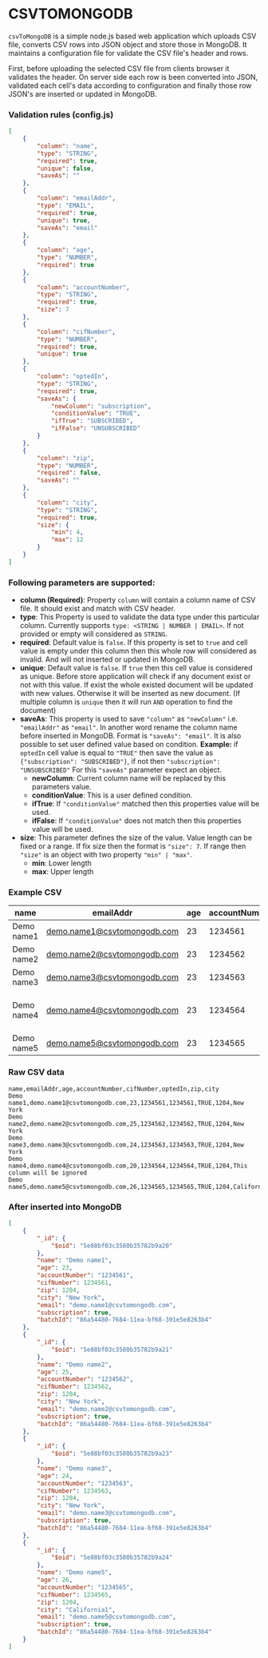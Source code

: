 # CSVTOMONGODB

`csvToMongoDB` is a simple node.js based web application which uploads CSV file, converts CSV rows into JSON object and store those in MongoDB. It maintains a configuration file for validate the CSV file's header and rows.

First, before uploading the selected CSV file from clients browser it validates the header. On server side each row is been converted into JSON, validated each cell's data according to configuration and finally those row JSON's are inserted or updated in MongoDB.

### Validation rules (config.js)

```json
[
	{
		"column": "name",
		"type": "STRING",
		"required": true,
		"unique": false,
		"saveAs": ""
	},
	{
		"column": "emailAddr",
		"type": "EMAIL",
		"required": true,
		"unique": true,
		"saveAs": "email"
	},
	{
		"column": "age",
		"type": "NUMBER",
		"required": true
	},
	{
		"column": "accountNumber",
		"type": "STRING",
		"required": true,
		"size": 7
	},
	{
		"column": "cifNumber",
		"type": "NUMBER",
		"required": true,
		"unique": true
	},
	{
		"column": "optedIn",
		"type": "STRING",
		"required": true,
		"saveAs": {
			"newColumn": "subscription",
			"conditionValue": "TRUE",
			"ifTrue": "SUBSCRIBED",
			"ifFalse": "UNSUBSCRIBED"
		}
	},
	{
		"column": "zip",
		"type": "NUMBER",
		"required": false,
		"saveAs": ""
	},
	{
		"column": "city",
		"type": "STRING",
		"required": true,
		"size": {
			"min": 4,
			"max": 12
		}
	}
]
```

### Following parameters are supported:

* **column (Required)**: Property `column` will contain a column name of CSV file. It should exist and match with CSV header.
* **type**: This Property is used to validate the data type under this particular column. Currently supports `type: <STRING | NUMBER | EMAIL>`. If not provided or empty will considered as `STRING`.
* **required**: Default value is `false`. If this property is set to `true` and cell value is empty under this column then this whole row will considered as invalid. And will not inserted or updated in MongoDB.
* **unique**: Default value is `false`. If `true` then this cell value is considered as unique. Before store application will check if any document exist or not with this value. If exist the whole existed document will be updated with new values. Otherwise it will be inserted as new document. (If multiple column is `unique` then it will run `AND` operation to find the document)
* **saveAs**: This property is used to save `"column"` as `"newColumn"` i.e. `"emailAddr"` as `"email"`. In another word rename the column name before inserted in MongoDB. Format is `"saveAs": "email"`. It is also possible to set user defined value based on condition. **Example:** if `optedIn` cell value is equal to `"TRUE"` then save the value as `{"subscription": "SUBSCRIBED"}`, if not then `"subscription": "UNSUBSCRIBED"` For this `"saveAs"` parameter expect an object.
    * **newColumn**: Current column name will be replaced by this parameters value.
    * **conditionValue**: This is a user defined condition.
    * **ifTrue**: If `"conditionValue"` matched then this properties value will be used.
    * **ifFalse**: If `"conditionValue"` does not match then this properties value will be used.
* **size**: This parameter defines the size of the value. Value length can be fixed or a range. If fix size then the format is `"size": 7`. If range then `"size"` is an object with two property `"min" | "max"`.
    * **min**: Lower length
    * **max**: Upper length

### Example CSV

name | emailAddr | age | accountNumber | cifNumber | optedIn | zip | city
--- | --- | --- | --- |--- |--- |--- |---
Demo name1 | demo.name1@csvtomongodb.com | 23 | 1234561 | 1234561 | TRUE | 1204 | New York
Demo name2 | demo.name2@csvtomongodb.com | 23 | 1234562 | 1234562 | TRUE | 1204 | New York
Demo name3 | demo.name3@csvtomongodb.com | 23 | 1234563 | 1234563 | TRUE | 1204 | New York
Demo name4 | demo.name4@csvtomongodb.com | 23 | 1234564 | 1234564 | TRUE | 1204 | This column will be ignored
Demo name5 | demo.name5@csvtomongodb.com | 23 | 1234565 | 1234565 | TRUE | 1204 | California

### Raw CSV data

```
name,emailAddr,age,accountNumber,cifNumber,optedIn,zip,city
Demo name1,demo.name1@csvtomongodb.com,23,1234561,1234561,TRUE,1204,New York
Demo name2,demo.name2@csvtomongodb.com,25,1234562,1234562,TRUE,1204,New York
Demo name3,demo.name3@csvtomongodb.com,24,1234563,1234563,TRUE,1204,New York
Demo name4,demo.name4@csvtomongodb.com,20,1234564,1234564,TRUE,1204,This column will be ignored
Demo name5,demo.name5@csvtomongodb.com,26,1234565,1234565,TRUE,1204,California
```

### After inserted into MongoDB

```json
[
    {
        "_id": {
            "$oid": "5e88bf03c3580b35782b9a20"
        },
        "name": "Demo name1",
        "age": 23,
        "accountNumber": "1234561",
        "cifNumber": 1234561,
        "zip": 1204,
        "city": "New York",
        "email": "demo.name1@csvtomongodb.com",
        "subscription": true,
        "batchId": "86a54480-7684-11ea-bf68-391e5e8263b4"
    },
    {
        "_id": {
            "$oid": "5e88bf03c3580b35782b9a21"
        },
        "name": "Demo name2",
        "age": 25,
        "accountNumber": "1234562",
        "cifNumber": 1234562,
        "zip": 1204,
        "city": "New York",
        "email": "demo.name2@csvtomongodb.com",
        "subscription": true,
        "batchId": "86a54480-7684-11ea-bf68-391e5e8263b4"
    },
    {
        "_id": {
            "$oid": "5e88bf03c3580b35782b9a23"
        },
        "name": "Demo name3",
        "age": 24,
        "accountNumber": "1234563",
        "cifNumber": 1234563,
        "zip": 1204,
        "city": "New York",
        "email": "demo.name3@csvtomongodb.com",
        "subscription": true,
        "batchId": "86a54480-7684-11ea-bf68-391e5e8263b4"
    },
    {
        "_id": {
            "$oid": "5e88bf03c3580b35782b9a24"
        },
        "name": "Demo name5",
        "age": 26,
        "accountNumber": "1234565",
        "cifNumber": 1234565,
        "zip": 1204,
        "city": "California1",
        "email": "demo.name5@csvtomongodb.com",
        "subscription": true,
        "batchId": "86a54480-7684-11ea-bf68-391e5e8263b4"
    }
]
```